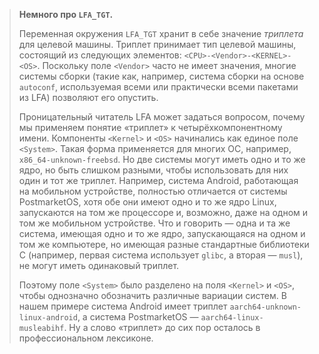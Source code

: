 > **Немного про `LFA_TGT`.**
>
> Переменная окружения `LFA_TGT` хранит в себе значение *триплета* для целевой машины. Триплет принимает тип целевой машины, состоящий из следующих элементов: `<CPU>-<Vendor>-<KERNEL>-<OS>`. Поскольку поле `<Vendor>` часто не имеет значения, многие системы сборки (такие как, например, система сборки на основе `autoconf`, используемая всеми или практически всеми пакетами из LFA) позволяют его опустить.
>
> Проницательный читатель LFA может задаться вопросом, почему мы применяем понятие «триплет» к четырёхкомпонентному имени. Компоненты `<Kernel>` и `<OS>` начинались как единое поле `<System>`. Такая форма применяется для многих ОС, например, `x86_64-unknown-freebsd`. Но две системы могут иметь одно и то же ядро, но быть слишком разными, чтобы использовать для них один и тот же триплет. Например, система Android, работающая на мобильном устройстве, полностью отличается от системы PostmarketOS, хотя обе они имеют одно и то же ядро Linux, запускаются на том же процессоре и, возможно, даже на одном и том же мобильном устройстве. Что и говорить — одна и та же система, имеющая одно и то же ядро, запускающаяся на одном и том же компьютере, но имеющая разные стандартные библиотеки C (например, первая система использует `glibc`, а вторая — `musl`), не могут иметь одинаковый триплет.
>
> Поэтому поле `<System>` было разделено на поля `<Kernel>` и `<OS>`, чтобы однозначно обозначить различные вариации систем. В нашем примере система Android имеет триплет `aarch64-unknown-linux-android`, а система PostmarketOS — `aarch64-linux-musleabihf`. Ну а слово «триплет» до сих пор осталось в профессиональном лексиконе.
